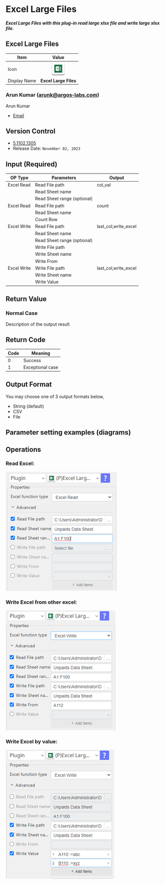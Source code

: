 # Excel Large Files

***Excel Large Files with this plug-in read large xlsx file and write large xlsx file.***


## Excel Large Files
| Item         |               Value               |
|--------------|:---------------------------------:|
| Icon         |  ![Excel Large Files](icon.png)   |
| Display Name |       **Excel Large Files**       |

### Arun Kumar (arunk@argos-labs.com)

Arun Kumar
* [Email](mailto:arunk@argos-labs.com) 
 
## Version Control 
* [5.1102.1305](setup.yaml)
* Release Date: `November 02, 2023`

## Input (Required)
| OP Type      | Parameters                  | Output                |
|--------------|-----------------------------|-----------------------|
| Excel Read   | Read File path              | col_val               |
|              | Read Sheet name             |                       |
|              | Read Sheet range (optional) |                       |
| Excel Read   | Read File path              | count                 |
|              | Read Sheet name             |                       |
|              | Count Row                   |                       |
| Excel Write  | Read File path              | last_col,write_excel  |
|              | Read Sheet name             |                       |
|              | Read Sheet range (optional) |                       |
|              | Write File path             |                       |
|              | Write Sheet name            |                       |
|              | Write From                  |                       |
| Excel Write  | Write File path             | last_col,write_excel  |
|              | Write Sheet name            |                       |
|              | Write Value                 |                       |


## Return Value

### Normal Case
Description of the output result

## Return Code
| Code | Meaning                      |
|------|------------------------------|
| 0    | Success                      |
| 1    | Exceptional case             |

## Output Format
You may choose one of 3 output formats below,

<ul>
  <li>String (default)</li>
  <li>CSV</li>
  <li>File</li>
</ul>  


## Parameter setting examples (diagrams)

## Operations


### Read Excel:

![Excel Large Files Input Data](README_1.png)


### Write Excel from other excel:

![Excel Large Files Input Data](README_2.png)


### Write Excel by value:

![Excel Large Files Input Data](README_3.png)